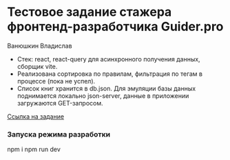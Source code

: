 # Тестовое задание стажера фронтенд-разработчика Guider.pro

Ванюшкин Владислав

- Стек: react, react-query для асинхронного получения данных, сборщик vite.
- Реализована сортировка по правилам, фильтрация по тегам в процессе (пока не успел).
- Список книг хранится в db.json. Для эмуляции базы данных поднимается локально json-server, данные в приложении загружаются GET-запросом.

[Ссылка на задание](https://field-knight-8ea.notion.site/frontend-2e36ed16343f41499ef68992b3dfea4f)

### Запуска режима разработки

npm i
npm run dev
